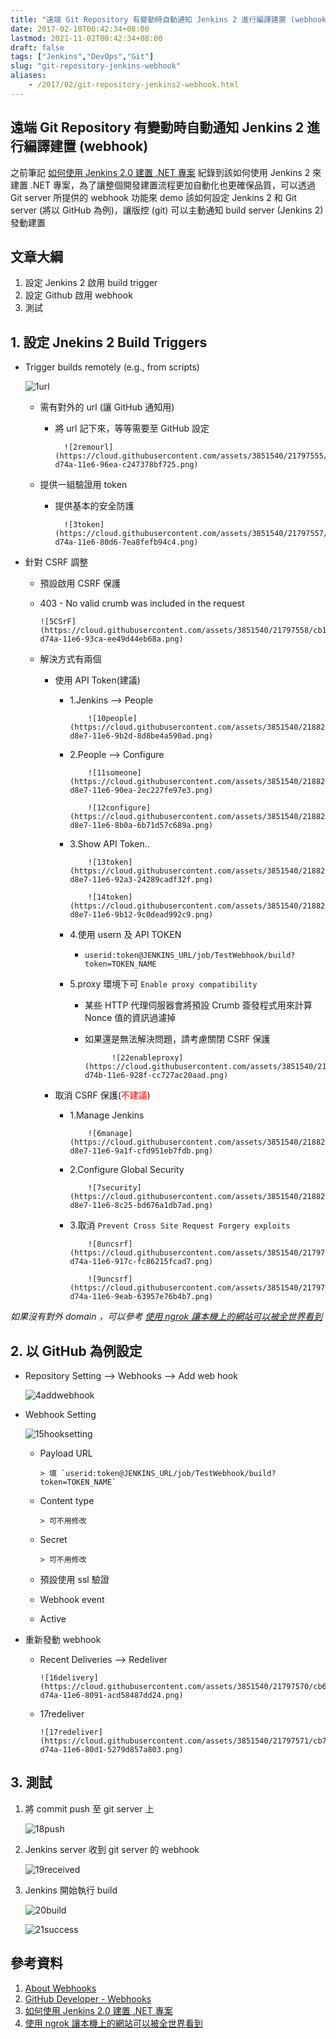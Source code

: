 ```yaml
---
title: "遠端 Git Repository 有變動時自動通知 Jenkins 2 進行編譯建置 (webhook)"
date: 2017-02-10T00:42:34+08:00
lastmod: 2021-11-02T00:42:34+08:00
draft: false
tags: ["Jenkins","DevOps","Git"]
slug: "git-repository-jenkins-webhook"
aliases:
    - /2017/02/git-repository-jenkins2-webhook.html
---
```

## 遠端 Git Repository 有變動時自動通知 Jenkins 2 進行編譯建置 (webhook)

之前筆記 [如何使用 Jenkins 2.0 建置 .NET 專案](/2017/02/jenkins-2-build-dotnet-project.html) 紀錄到該如何使用 Jenkins 2 來建置 .NET 專案，為了讓整個開發建置流程更加自動化也更確保品質，可以透過 Git server 所提供的 webhook 功能來 demo 該如何設定 Jenkins 2 和 Git server (將以 GitHub 為例)，讓版控 (git) 可以主動通知 build server (Jenkins 2) 發動建置

## 文章大綱

1. 設定 Jenkins 2 啟用 build trigger
2. 設定 Github 啟用 webhook
3. 測試

## 1. 設定 Jnekins 2 Build Triggers

- Trigger builds remotely (e.g., from scripts)

    ![1url](https://cloud.githubusercontent.com/assets/3851540/21797554/cb16e4fc-d74a-11e6-8669-35af659dfaa4.png)
  - 需有對外的 url (讓 GitHub 通知用)
    - 將 url 記下來，等等需要至 GitHub 設定

            ![2remourl](https://cloud.githubusercontent.com/assets/3851540/21797555/cb198e5a-d74a-11e6-96ea-c247378bf725.png)
  - 提供一組驗證用 token
    - 提供基本的安全防護

            ![3token](https://cloud.githubusercontent.com/assets/3851540/21797557/cb1b2526-d74a-11e6-80d6-7ea8fefb94c4.png)

- 針對 CSRF 調整
  - 預設啟用 CSRF 保護
  - 403 - No valid crumb was included in the request

        ![5CSrF](https://cloud.githubusercontent.com/assets/3851540/21797558/cb1f2b3a-d74a-11e6-93ca-ee49d44eb68a.png)
  - 解決方式有兩個
    - 使用 API Token(建議)
      - 1.Jenkins --> People

                ![10people](https://cloud.githubusercontent.com/assets/3851540/21882885/6f3d4bfa-d8e7-11e6-9b2d-8d8be4a590ad.png)
      - 2.People --> Configure

                ![11someone](https://cloud.githubusercontent.com/assets/3851540/21882887/6f408130-d8e7-11e6-90ea-2ec227fe97e3.png)

                ![12configure](https://cloud.githubusercontent.com/assets/3851540/21882889/6f4305e0-d8e7-11e6-8b0a-6b71d57c689a.png)
      - 3.Show API Token..

                ![13token](https://cloud.githubusercontent.com/assets/3851540/21882890/6f444e1e-d8e7-11e6-92a3-24289cadf32f.png)

                ![14token](https://cloud.githubusercontent.com/assets/3851540/21882891/6f5cb5ee-d8e7-11e6-9b12-9c0dead992c9.png)
      - 4.使用 usern 及 API TOKEN
        - `userid:token@JENKINS_URL/job/TestWebhook/build?token=TOKEN_NAME`
      - 5.proxy 環境下可 `Enable proxy compatibility`
        - 某些 HTTP 代理伺服器會將預設 Crumb 簽發程式用來計算 Nonce 值的資訊過濾掉
        - 如果還是無法解決問題，請考慮關閉 CSRF 保護

                    ![22enableproxy](https://cloud.githubusercontent.com/assets/3851540/21797730/c799bd6c-d74b-11e6-928f-cc727ac20aad.png)
    - 取消 CSRF 保護(<span style="color:red">不建議</span>)
      - 1.Manage Jenkins

                ![6manage](https://cloud.githubusercontent.com/assets/3851540/21882886/6f401aba-d8e7-11e6-9a1f-cfd951eb7fdb.png)
      - 2.Configure Global Security

                ![7security](https://cloud.githubusercontent.com/assets/3851540/21882884/6f3b055c-d8e7-11e6-8c25-bd676a1db7ad.png)
      - 3.取消 `Prevent Cross Site Request Forgery exploits`

                ![8uncsrf](https://cloud.githubusercontent.com/assets/3851540/21797562/cb3e438a-d74a-11e6-917c-fc86215fcad7.png)

                ![9uncsrf](https://cloud.githubusercontent.com/assets/3851540/21797561/cb3e5104-d74a-11e6-9eab-63957e76b4b7.png)

*如果沒有對外 domain ，可以參考 [使用 ngrok 讓本機上的網站可以被全世界看到](/2016/12/ngrok.html)*

## 2. 以 GitHub 為例設定

- Repository Setting --> Webhooks --> Add web hook

    ![4addwebhook](https://cloud.githubusercontent.com/assets/3851540/21797556/cb1b0622-d74a-11e6-81ad-8409f4438f82.png)

- Webhook Setting

    ![15hooksetting](https://cloud.githubusercontent.com/assets/3851540/21797566/cb60dc7e-d74a-11e6-88c0-9cabf423a14d.png)
  - Payload URL

        > 填 `userid:token@JENKINS_URL/job/TestWebhook/build?token=TOKEN_NAME`
  - Content type

        > 可不用修改
  - Secret

        > 可不用修改
  - 預設使用 ssl 驗證
  - Webhook event
  - Active
- 重新發動 webhook
  - Recent Deliveries --> Redeliver

        ![16delivery](https://cloud.githubusercontent.com/assets/3851540/21797570/cb67a284-d74a-11e6-8091-acd58487dd24.png)
  - 17redeliver

        ![17redeliver](https://cloud.githubusercontent.com/assets/3851540/21797571/cb7c3a5a-d74a-11e6-80d1-5279d857a803.png)

## 3. 測試

1. 將 commit push 至 git server 上

    ![18push](https://cloud.githubusercontent.com/assets/3851540/21797572/cb85861e-d74a-11e6-94e6-4fc25263c94d.png)

2. Jenkins server 收到 git server 的 webhook

    ![19received](https://cloud.githubusercontent.com/assets/3851540/21882892/6f6108f6-d8e7-11e6-9dd8-ace82f9e20f8.png)  

3. Jenkins 開始執行 build

    ![20build](https://cloud.githubusercontent.com/assets/3851540/21882894/6f6466d6-d8e7-11e6-935c-205b9985e345.png)

    ![21success](https://cloud.githubusercontent.com/assets/3851540/21882893/6f62367c-d8e7-11e6-89a1-91fedfd94d3e.png)

## 參考資料

1. [About Webhooks](https://help.github.com/articles/about-webhooks/)
2. [GitHub Developer - Webhooks](https://developer.github.com/webhooks/)
3. [如何使用 Jenkins 2.0 建置 .NET 專案](/jenkins-2-build-dotnet-project)
4. [使用 ngrok 讓本機上的網站可以被全世界看到](/ngrok)
